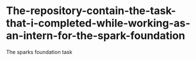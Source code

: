# The-repository-contain-the-task-that-i-completed-while-working-as-an-intern-for-the-spark-foundation
The sparks foundation task
